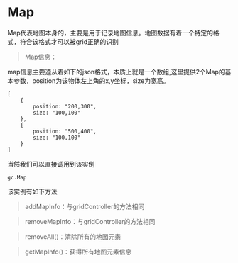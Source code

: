 # Map

Map代表地图本身的，主要是用于记录地图信息。地图数据有着一个特定的格式，符合该格式才可以被grid正确的识别

> Map信息：

map信息主要遵从着如下的json格式，本质上就是一个数组,这里提供2个Map的基本参数，position为该物体左上角的x,y坐标，size为宽高。

```
[
    {
        position: "200,300",
        size: "100,100"
    },
    {
        position: "500,400",
        size: "100,100"
    }
]
```

当然我们可以直接调用到该实例
```
gc.Map
```

该实例有如下方法

> addMapInfo：与gridController的方法相同

> removeMapInfo：与gridController的方法相同

> removeAll()：清除所有的地图元素

> getMapInfo()：获得所有地图元素信息
